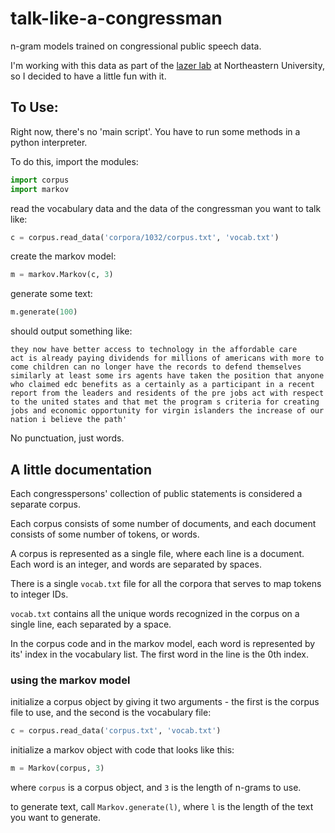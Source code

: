 talk-like-a-congressman
=======================

n-gram models trained on congressional public speech data.

I'm working with this data as part of the
[lazer lab](http://www.lazerlab.net) at Northeastern University, so I decided
to have a little fun with it.

## To Use:

Right now, there's no 'main script'. You have to run some methods in a python interpreter.

To do this, import the modules:

```python
import corpus
import markov
```

read the vocabulary data and the data of the congressman you want to talk like:

```python
c = corpus.read_data('corpora/1032/corpus.txt', 'vocab.txt')
```

create the markov model:

```python
m = markov.Markov(c, 3)
```

generate some text:

```python
m.generate(100)
```
should output something like:

```
they now have better access to technology in the affordable care
act is already paying dividends for millions of americans with more to
come children can no longer have the records to defend themselves
similarly at least some irs agents have taken the position that anyone
who claimed edc benefits as a certainly as a participant in a recent
report from the leaders and residents of the pre jobs act with respect
to the united states and that met the program s criteria for creating
jobs and economic opportunity for virgin islanders the increase of our
nation i believe the path'
```

No punctuation, just words.


## A little documentation

Each congresspersons' collection of public statements is considered a
separate corpus.

Each corpus consists of some number of documents, and each document
consists of some number of tokens, or words.

A corpus is represented as a single file, where each line is a
document. Each word is an integer, and words are separated by spaces.

There is a single `vocab.txt` file for all the corpora that serves to
map tokens to integer IDs.

`vocab.txt` contains all the unique words recognized in the corpus on
a single line, each separated by a space.

In the corpus code and in the markov model, each word is represented
by its' index in the vocabulary list. The first word in the line is
the 0th index.

### using the markov model

initialize a corpus object by giving it two arguments - the first is
the corpus file to use, and the second is the vocabulary file:

```python
c = corpus.read_data('corpus.txt', 'vocab.txt')
```

initialize a markov object with code that looks like this:

```python
m = Markov(corpus, 3)
```

where `corpus` is a corpus object, and `3` is the length of n-grams to use.

to generate text, call `Markov.generate(l)`, where `l` is the length of the text you want to generate.


